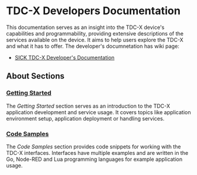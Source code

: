 # TDC-X Developers Documentation

This documentation serves as an insight into the TDC-X device's capabilities and programmability, providing extensive descriptions of the services available on the device. It aims to help users explore the TDC-X and what it has to offer. The developer's documnetation has wiki page:

- [ SICK TDC-X Developer's Documentation](https://github.com/SICKAG/sick_tdc-x-developers-documentation/wiki)

## About Sections

### [Getting Started](https://github.com/SICKAG/sick_tdc-x-developers-documentation/wiki/Getting-Started)

The _Getting Started_ section serves as an introduction to the TDC-X application development and service usage. It covers topics like application environment setup, application deployment or handling services.

### [Code Samples](https://github.com/SICKAG/sick_tdc-x-developers-documentation/wiki/Code-Samples)

The _Code Samples_ section provides code snippets for working with the TDC-X interfaces. Interfaces have multiple examples and are written in the Go, Node-RED and Lua programming languages for example application usage.
